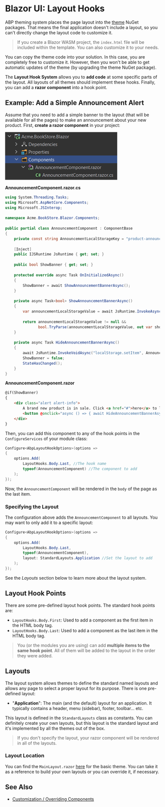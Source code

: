 # Blazor UI: Layout Hooks

ABP theming system places the page layout into the [theme](theming.md) NuGet packages. That means the final application doesn't include a layout, so you can't directly change the layout code to customize it.

> If you create a Blazor WASM project, the `index.html` file will be included within the template. You can also customize it to your needs.

You can copy the theme code into your solution. In this case, you are completely free to customize it. However, then you won't be able to get automatic updates of the theme (by upgrading the theme NuGet package).

The **Layout Hook System** allows you to **add code** at some specific parts of the layout. All layouts of all themes should implement these hooks. Finally, you can add a **razor component** into a hook point.

## Example: Add a Simple Announcement Alert

Assume that you need to add a simple banner to the layout (that will be available for all the pages) to make an announcement about your new product. First, **create a razor component** in your project:

![bookstore-banner-component](../../../images/bookstore-banner-component.png)

**AnnouncementComponent.razor.cs**

```csharp
using System.Threading.Tasks;
using Microsoft.AspNetCore.Components;
using Microsoft.JSInterop;

namespace Acme.BookStore.Blazor.Components;

public partial class AnnouncementComponent : ComponentBase
{
    private const string AnnouncementLocalStorageKey = "product-announcement-status";

    [Inject]
    public IJSRuntime JsRuntime { get; set; }

    public bool ShowBanner { get; set; }

    protected override async Task OnInitializedAsync()
    {
        ShowBanner = await ShowAnnouncementBannerAsync();
    }

    private async Task<bool> ShowAnnouncementBannerAsync()
    {
        var announcementLocalStorageValue = await JsRuntime.InvokeAsync<string>("localStorage.getItem", AnnouncementLocalStorageKey);

        return announcementLocalStorageValue != null && 
               bool.TryParse(announcementLocalStorageValue, out var showAnnouncementBanner) && showAnnouncementBanner;
    }

    private async Task HideAnnouncementBannerAsync()
    {
        await JsRuntime.InvokeVoidAsync("localStorage.setItem", AnnouncementLocalStorageKey, true);
        ShowBanner = false;
        StateHasChanged();
    }
}
```

**AnnouncementComponent.razor**

```html
@if(ShowBanner)
{
    <div class="alert alert-info">
        A brand new product is in sale. Click <a href="#">here</a> to learn more.
        <button @onclick="async () => { await HideAnnouncementBannerAsync(); }">Hide</button>
    </div>
}
```

Then, you can add this component to any of the hook points in the `ConfigureServices` of your module class:

```csharp
Configure<AbpLayoutHookOptions>(options =>
{
    options.Add(
        LayoutHooks.Body.Last, //The hook name
        typeof(AnnouncementComponent) //The component to add
    );
});
```

Now, the `AnnouncementComponent` will be rendered in the `body` of the page as the last item.

### Specifying the Layout

The configuration above adds the `AnnouncementComponent` to all layouts. You may want to only add it to a specific layout:

````csharp
Configure<AbpLayoutHookOptions>(options =>
{
    options.Add(
        LayoutHooks.Body.Last,
        typeof(AnnouncementComponent),
        layout: StandardLayouts.Application //Set the layout to add
    );
});
````

See the *Layouts* section below to learn more about the layout system.

## Layout Hook Points

There are some pre-defined layout hook points. The standard hook points are:

* `LayoutHooks.Body.First`: Used to add a component as the first item in the HTML body tag.
* `LayoutHooks.Body.Last`: Used to add a component as the last item in the HTML body tag.

> You (or the modules you are using) can add **multiple items to the same hook point**. All of them will be added to the layout in the order they were added.

## Layouts

The layout system allows themes to define the standard named layouts and allows any page to select a proper layout for its purpose. There is one pre-defined layout:

* "**Application**": The main (and the default) layout for an application. It typically contains a header, menu (sidebar), footer, toolbar... etc. 

This layout is defined in the `StandardLayouts` class as constants. You can definitely create your own layouts, but this layout is the standard layout and it's implemented by all the themes out of the box.

> If you don't specify the layout, your razor component will be rendered in all of the layouts.

### Layout Location

You can find the `MainLayout.razor` [here](https://github.com/abpframework/abp/blob/dev/modules/basic-theme/src/Volo.Abp.AspNetCore.Components.Web.BasicTheme/Themes/Basic/MainLayout.razor) for the basic theme. You can take it as a reference to build your own layouts or you can override it, if necessary.

## See Also

* [Customization / Overriding Components](customization-overriding-components.md)
